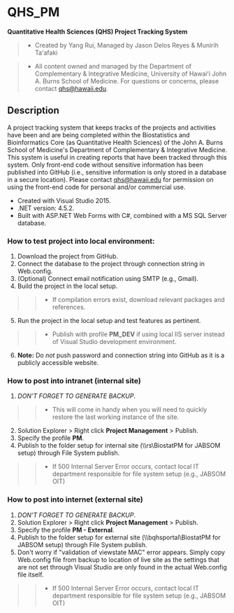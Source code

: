 # QHS_PM 
   **Quantitative Health Sciences (QHS) Project Tracking System**

>- Created by Yang Rui, Managed by Jason Delos Reyes & Munirih Taʻafaki

>- All content owned and managed by the Department of Complementary & Integrative Medicine, 
   University of Hawaiʻi John A. Burns School of Medicine.  For questions or concerns, please contact qhs@hawaii.edu.

## Description
A project tracking system that keeps tracks of the projects and activities have been and are being completed within 
the Biostatistics and Bioinformatics Core (as Quantitative Health Sciences) of the John A. Burns School of Medicine's
Department of Complementary & Integrative Medicine.  This system is useful in creating reports that have been tracked
through this system.  Only front-end code without sensitive information has been published into GitHub (i.e., sensitive
information is only stored in a database in a secure location).  Please contact
qhs@hawaii.edu for permission on using the front-end code for personal and/or commercial use.

- Created with Visual Studio 2015.
- .NET version: 4.5.2.
- Built with ASP.NET Web Forms with C#, combined with a MS SQL Server database.

### How to test project into local environment:
1. Download the project from GitHub.
2. Connect the database to the project through connection string in Web.config.
3. (Optional) Connect email notification using SMTP (e.g., Gmail).
4. Build the project in the local setup.
>>- If compilation errors exist, download relevant packages and references.
5. Run the project in the local setup and test features as pertinent.
>>- Publish with profile **PM_DEV** if using local IIS server instead of Visual Studio development environment.
6. **Note:** Do *not* push password and connection string into GitHub as it is a publicly accessible website.

### How to post into intranet (internal site)
1. _DON'T FORGET TO GENERATE BACKUP_.
>>- This will come in handy when you will need to quickly restore the last working instance of the site.
2. Solution Explorer > Right click **Project Management** > Publish.
3. Specify the profile **PM**.
4. Publish to the folder setup for internal site (\\\rs\BiostatPM for JABSOM setup) through File System publish.
>>- If 500 Internal Server Error occurs, contact local IT department responsible for file system setup (e.g., JABSOM OIT)

### How to post into internet (external site)
1. _DON'T FORGET TO GENERATE BACKUP_.
2. Solution Explorer > Right click **Project Management** > Publish.
3. Specify the profile **PM - External**.
4. Publish to the folder setup for external site (\\\bqhsportal\BiostatPM for JABSOM setup) through File System publish.
5. Don't worry if "validation of viewstate MAC" error appears.  Simply copy Web.config file from backup to location of live site
   as the settings that are not set through Visual Studio are only found in the actual Web.config file itself.
>>- If 500 Internal Server Error occurs, contact local IT department responsible for file system setup (e.g., JABSOM OIT)
